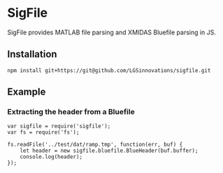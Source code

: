 SigFile
======================

SigFile provides MATLAB file parsing and XMIDAS Bluefile parsing in JS.

## Installation

```
npm install git+https://git@github.com/LGSinnovations/sigfile.git
```

## Example

### Extracting the header from a Bluefile

```
var sigfile = require('sigfile');
var fs = require('fs');

fs.readFile('../test/dat/ramp.tmp', function(err, buf) {
    let header = new sigfile.bluefile.BlueHeader(buf.buffer);
    console.log(header);
});
```
